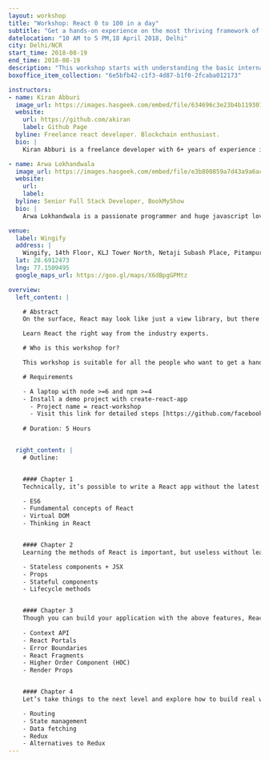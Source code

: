 ```yaml
---
layout: workshop
title: "Workshop: React 0 to 100 in a day"
subtitle: "Get a hands-on experience on the most thriving framework of 2018 and create your own React.js application"
datelocation: "10 AM to 5 PM,18 April 2018, Delhi"
city: Delhi/NCR
start_time: 2018-08-19
end_time: 2018-08-19
description: "This workshop starts with understanding the basic internals of React before exploring how to \"think in React\", best practices and solutions to real problems that you will experience while building an application."
boxoffice_item_collection: "6e5bfb42-c1f3-4d87-b1f0-2fcaba012173"

instructors:
- name: Kiran Abburi
  image_url: https://images.hasgeek.com/embed/file/634696c3e23b4b11930160bc77dc106f
  website:
    url: https://github.com/akiran
    label: Github Page
  byline: Freelance react developer. Blockchain enthusiast.
  bio: |
    Kiran Abburi is a freelance developer with 6+ years of experience in web development. He primarily works on reactjs, nodejs and GraphQL projects. He is also an organizer of the Reactjs Bangalore meetup group.

- name: Arwa Lokhandwala
  image_url: https://images.hasgeek.com/embed/file/e3b800859a7d43a9a6ac95cecec6cbbf
  website:
    url: 
    label: 
  byline: Senior Full Stack Developer, BookMyShow
  bio: |
    Arwa Lokhandwala is a passionate programmer and huge javascript lover who wants to create the best possible thing and deliver the best experience which a user can ever have. Currently working at BookMyShow as a Senior Full Stack Developer responsible for delivering the best possible experience on Mobile-Web/Desktop. Previous to this she was working for Jio as a Backend developer, responsible for handling Jio Cinemas and Jio XpressNews application. She always try to find a better way of doing the existing thing and she would love to share some insights on what she have learned so far.

venue:
  label: Wingify
  address: |
    Wingify, 14th Floor, KLJ Tower North, Netaji Subash Place, Pitampura, New Delhi, Delhi 110034
  lat: 28.6912473
  lng: 77.1509495
  google_maps_url: https://goo.gl/maps/X6dBpgGPMtz

overview:
  left_content: |

    # Abstract
    On the surface, React may look like just a view library, but there is big ecosystem that revolves around it. This workshop starts with understanding the basic internals of React before exploring how to “think in React”, best practices and solutions to real problems that you will experience while building an application.

    Learn React the right way from the industry experts.

    # Who is this workshop for?

    This workshop is suitable for all the people who want to get a hands-on experience on the most thriving framework of 2018. At the end of this workshop you would be able to create your own React.js application.

    # Requirements

    - A laptop with node >=6 and npm >=4
    - Install a demo project with create-react-app 
      - Project name = react-workshop
      - Visit this link for detailed steps [https://github.com/facebook/create-react-app](https://github.com/facebook/create-react-app)
  
    # Duration: 5 Hours


  right_content: |
    # Outline:


    #### Chapter 1
    Technically, it’s possible to write a React app without the latest version of JavaScript, but it won’t be easy. We’ll learn the good parts that make it easier to write maintainable code with React. Let’s also find the reason behind React’s popularity, what makes it so good?

    - ES6
    - Fundamental concepts of React
    - Virtual DOM
    - Thinking in React


    #### Chapter 2
    Learning the methods of React is important, but useless without learning how to `“Think in React”`. Let’s understand the patterns that make your components extremely reusable and your application more declarative.

    - Stateless components + JSX
    - Props
    - Stateful components
    - Lifecycle methods


    #### Chapter 3
    Though you can build your application with the above features, React offers us some additional amazing features which comes pretty handy when you actually create a real life application. We will cover HOW & WHEN to use these amazing concepts.
    
    - Context API
    - React Portals
    - Error Boundaries
    - React Fragments
    - Higher Order Component (HOC)
    - Render Props


    #### Chapter 4
    Let’s take things to the next level and explore how to build real world applications that handle state and deal with data. If you have heard of state management libraries like redux or mobx, you’ll learn how and more importantly when to use them to get the maximum benefit.

    - Routing
    - State management
    - Data fetching
    - Redux
    - Alternatives to Redux 
---
```

